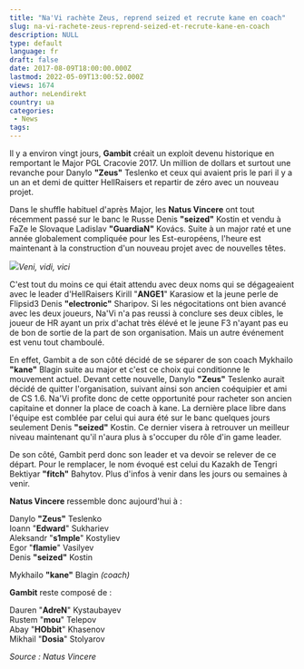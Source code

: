 ```yaml
---
title: "Na'Vi rachète Zeus, reprend seized et recrute kane en coach"
slug: na-vi-rachete-zeus-reprend-seized-et-recrute-kane-en-coach
description: NULL
type: default
language: fr
draft: false
date: 2017-08-09T18:00:00.000Z
lastmod: 2022-05-09T13:00:52.000Z
views: 1674
author: neLendirekt
country: ua
categories:
 - News
tags:
---
```

Il y a environ vingt jours, **Gambit** créait un exploit devenu historique en remportant le Major PGL Cracovie 2017\. Un million de dollars et surtout une revanche pour Danylo **"Zeus"** Teslenko et ceux qui avaient pris le pari il y a un an et demi de quitter HellRaisers et repartir de zéro avec un nouveau projet. 

Dans le shuffle habituel d'après Major, les **Natus Vincere** ont tout récemment passé sur le banc le Russe Denis **"seized"** Kostin et vendu à FaZe le Slovaque Ladislav **"GuardiaN"** Kovács. Suite à un major raté et une année globalement compliquée pour les Est-européens, l'heure est maintenant à la construction d'un nouveau projet avec de nouvelles têtes.

![](/storage/images/598b2b4b29d75_15008367515637jpeg.jpeg)_Veni, vidi, vici_

C'est tout du moins ce qui était attendu avec deux noms qui se dégageaient avec le leader d'HellRaisers Kirill "**ANGE1**" Karasiow et la jeune perle de Flipsid3 Denis **"electronic"** Sharipov. Si les négocitations ont bien avancé avec les deux joueurs, Na'Vi n'a pas reussi à conclure ses deux cibles, le joueur de HR ayant un prix d'achat très élévé et le jeune F3 n'ayant pas eu de bon de sortie de la part de son organisation. Mais un autre événement est venu tout chamboulé.

En effet, Gambit a de son côté décidé de se séparer de son coach Mykhailo **"kane"** Blagin suite au major et c'est ce choix qui conditionne le mouvement actuel. Devant cette nouvelle, Danylo **"Zeus"** Teslenko aurait décidé de quitter l'organisation, suivant ainsi son ancien coéquipier et ami de CS 1.6\. Na'Vi profite donc de cette opportunité pour racheter son ancien capitaine et donner la place de coach à kane. La dernière place libre dans l'équipe est comblée par celui qui aura été sur le banc quelques jours seulement Denis **"seized"** Kostin. Ce dernier visera à retrouver un meilleur niveau maintenant qu'il n'aura plus à s'occuper du rôle d'in game leader.

De son côté, Gambit perd donc son leader et va devoir se relever de ce départ. Pour le remplacer, le nom évoqué est celui du Kazakh de Tengri Bektiyar **"fitch"** Bahytov. Plus d'infos à venir dans les jours ou semaines à venir.

**Natus Vincere** ressemble donc aujourd'hui à :

Danylo **"Zeus"** Teslenko  
Ioann "**Edward**" Sukhariev  
Aleksandr "**s1mple**" Kostyliev  
Egor "**flamie**" Vasilyev  
Denis **"seized"** Kostin

Mykhailo **"kane"** Blagin _(coach)_

**Gambit** reste composé de : 

Dauren "**AdreN**" Kystaubayev  
Rustem "**mou**" Telepov  
Abay "**HObbit**" Khasenov  
Mikhail "**Dosia**" Stolyarov

_Source : Natus Vincere_
